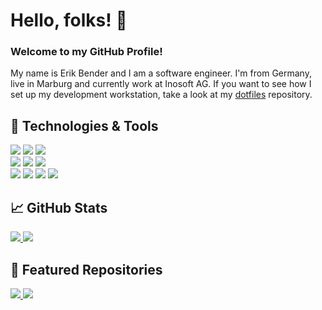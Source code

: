 # Hello, folks! 👋

### Welcome to my GitHub Profile!

My name is Erik Bender and I am a software engineer. I'm from Germany, live in Marburg and currently work at Inosoft AG.
If you want to see how I set up my development workstation, take a look at my [dotfiles](https://github.com/develerik/dotfiles) repository.

## 🔧 Technologies & Tools

![](https://img.shields.io/badge/OS-ArchLinux-informational?style=flat&logo=arch-linux&logoColor=white&color=1793D1)
![](https://img.shields.io/badge/Shell-Zsh-informational?style=flat&logo=gnu-bash&logoColor=white&color=4EAA25)
![](https://img.shields.io/badge/Browser-Chromium-informational?style=flat&logo=google-chrome&logoColor=white&color=4285F4)<br>
![](https://img.shields.io/badge/Code-JavaScript-informational?style=flat&logo=javascript&logoColor=white&color=F7DF1E)
![](https://img.shields.io/badge/Code-Golang-informational?style=flat&logo=go&logoColor=white&color=00ADD8)
![](https://img.shields.io/badge/Code-Vue-informational?style=flat&logo=vue.js&logoColor=white&color=4FC08D)<br>
![](https://img.shields.io/badge/Tools-Git-informational?style=flat&logo=git&logoColor=white&color=F05032)
![](https://img.shields.io/badge/Tools-Yarn-informational?style=flat&logo=yarn&logoColor=white&color=2C8EBB)
![](https://img.shields.io/badge/Tools-MongoDB-informational?style=flat&logo=mongodb&logoColor=white&color=47A248)
![](https://img.shields.io/badge/Tools-Docker-informational?style=flat&logo=docker&logoColor=white&color=2496ED)


## 📈 GitHub Stats

<a href="https://github.com/develerik/develerik">
  <img src="https://github-readme-stats.vercel.app/api?username=develerik&show_icons=true&line_height=27&hide_border=true&hide_title=true&theme=onedark" />
</a>
<a href="https://github.com/develerik/develerik">
  <img src="https://github-readme-stats.vercel.app/api/top-langs/?username=develerik&hide_border=true&layout=compact&theme=onedark" />
</a>

## 🌟 Featured Repositories

<a href="https://github.com/develerik/dotfiles">
  <img src="https://github-readme-stats.vercel.app/api/pin/?username=develerik&repo=dotfiles&theme=onedark" />
</a>


<a href="https://github.com/develerik/git-credential-1password">
  <img src="https://github-readme-stats.vercel.app/api/pin/?username=develerik&repo=git-credential-1password&theme=onedark" />
</a>
